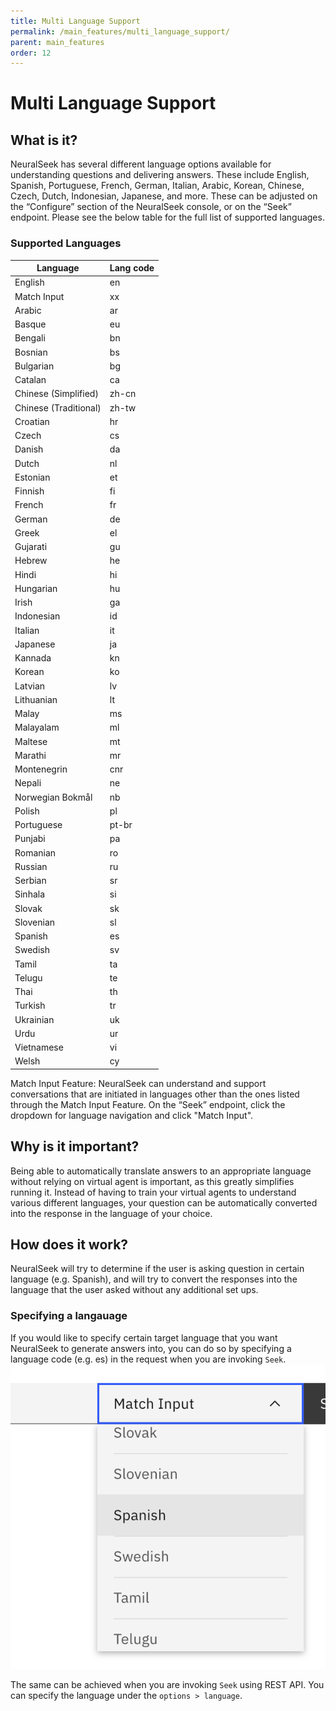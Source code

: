 ```yaml
---
title: Multi Language Support
permalink: /main_features/multi_language_support/
parent: main_features
order: 12
---
```


# Multi Language Support

## What is it?
NeuralSeek has several different language options available for understanding questions and delivering answers. These include English, Spanish, Portuguese, French, German, Italian, Arabic, Korean, Chinese, Czech, Dutch, Indonesian, Japanese, and more. These can be adjusted on the “Configure” section of the NeuralSeek console, or on the “Seek” endpoint. Please see the below table for the full list of supported languages.

### Supported Languages

|Language|Lang code|
|---|---|
|English|en|
|Match Input|xx|
|Arabic|ar|
|Basque|eu|
|Bengali|bn|
|Bosnian|bs|
|Bulgarian|bg|
|Catalan|ca|
|Chinese (Simplified)|zh-cn|
|Chinese (Traditional)|zh-tw|
|Croatian|hr|
|Czech|cs|
|Danish|da|
|Dutch|nl|
|Estonian|et|
|Finnish|fi|
|French|fr|
|German|de|
|Greek|el|
|Gujarati|gu|
|Hebrew|he|
|Hindi|hi|
|Hungarian|hu|
|Irish|ga|
|Indonesian|id|
|Italian|it|
|Japanese|ja|
|Kannada|kn|
|Korean|ko|
|Latvian|lv|
|Lithuanian|lt|
|Malay|ms|
|Malayalam|ml|
|Maltese|mt|
|Marathi|mr|
|Montenegrin|cnr|
|Nepali|ne|
|Norwegian Bokmål|nb|
|Polish|pl|
|Portuguese|pt-br|
|Punjabi|pa|
|Romanian|ro|
|Russian|ru|
|Serbian|sr|
|Sinhala|si|
|Slovak|sk|
|Slovenian|sl|
|Spanish|es|
|Swedish|sv|
|Tamil|ta|
|Telugu|te|
|Thai|th|
|Turkish|tr|
|Ukrainian|uk|
|Urdu|ur|
|Vietnamese|vi|
|Welsh|cy|

Match Input Feature: NeuralSeek can understand and support conversations that are initiated in languages other than the ones listed through the Match Input Feature. On the “Seek” endpoint, click the dropdown for language navigation and click "Match Input".

## Why is it important?
Being able to automatically translate answers to an appropriate language without relying on virtual agent is important, as this greatly simplifies running it. Instead of having to train your virtual agents to understand various different languages, your question can be automatically converted into the response in the language of your choice.

## How does it work?
NeuralSeek will try to determine if the user is asking question in certain language (e.g. Spanish), and will try to convert the responses into the language that the user asked without any additional set ups.

### Specifying a langauage
If you would like to specify certain target language that you want NeuralSeek to generate answers into, you can do so by specifying a language code (e.g. es) in the request when you are invoking `Seek`.
![lang selection](images/image-001.png)

The same can be achieved when you are invoking `Seek` using REST API. You can specify the language under the `options > language`.
